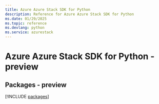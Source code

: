 ```yaml
---
title: Azure Azure Stack SDK for Python
description: Reference for Azure Azure Stack SDK for Python
ms.date: 01/29/2025
ms.topic: reference
ms.devlang: python
ms.service: azurestack
---
```

# Azure Azure Stack SDK for Python - preview
## Packages - preview
[!INCLUDE [packages](azure-stack-index.md)]